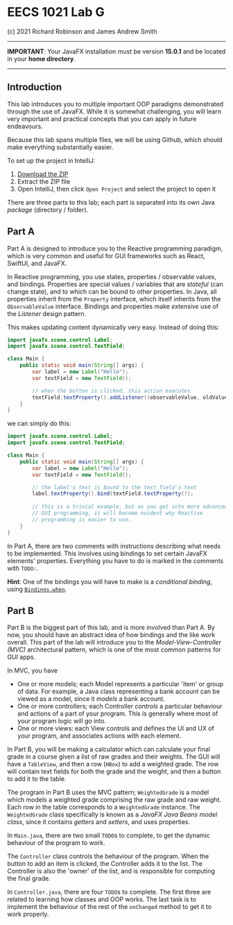 # EECS 1021 Lab G

(c) 2021 Richard Robinson and James Andrew Smith

----

**IMPORTANT**: Your JavaFX installation must be version **15.0.1** and be located in your **home directory**.

----

## Introduction

This lab introduces you to multiple important OOP paradigms demonstrated through the use of JavaFX. While it is somewhat challenging, you will learn very important and practical concepts that you can apply in future endeavours.

Because this lab spans multiple files, we will be using Github, which should make everything substantially easier.

To set up the project in IntelliJ:
1. [Download the ZIP](https://github.com/richardrobinson0924/EECS-1021-LabG/archive/master.zip)
2. Extract the ZIP file
3. Open IntelliJ, then click `Open Project` and select the project to open it

There are three parts to this lab; each part is separated into its own Java _package_ (directory / folder).

## Part A

Part A is designed to introduce you to the Reactive programming paradigm, which is very common and useful for GUI frameworks such as React, SwiftUI, and JavaFX.

In Reactive programming, you use states, properties / observable values, and bindings. Properties are special values / variables that are _stateful_ (can change state), and to which can be bound to other properties. 
In Java, all properties inherit from the `Property` interface, which itself inherits from the `ObservableValue` interface. 
Bindings and properties make _extensive_ use of the _Listener_ design pattern.

This makes updating content dynamically very easy. Instead of doing this:

```java
import javafx.scene.control.Label;
import javafx.scene.control.TextField;

class Main {
    public static void main(String[] args) {
        var label = new Label("Hello");
        var textField = new TextField();

        // when the button is clicked, this action executes
        textField.textProperty().addListener((observableValue, oldValue, newValue) -> label.setText(newValue));
    }
}
```

we can simply do this:

```java
import javafx.scene.control.Label;
import javafx.scene.control.TextField;

class Main {
    public static void main(String[] args) {
        var label = new Label("Hello");
        var textField = new TextField();

        // the label's text is bound to the text field's text
        label.textProperty().bind(textField.textProperty());
        
        // this is a trivial example, but as you get into more advanced
        // GUI programming, it will become evident why Reactive
        // programming is easier to use.
    }
}
```

In Part A, there are two comments with instructions describing what needs to be implemented. This involves using bindings to set certain JavaFX elements' properties. Everything you have to do is marked in the comments with `TODO:`.

**Hint**: One of the bindings you will have to make is a _conditional binding_, using [`Bindings.when`](https://docs.oracle.com/javase/8/javafx/api/javafx/beans/binding/Bindings.html#when-javafx.beans.value.ObservableBooleanValue-).

## Part B

Part B is the biggest part of this lab, and is more involved than Part A. By now, you should have an abstract idea of how bindings and the like work overall.
This part of the lab will introduce you to the _Model-View-Controller (MVC)_ architectural pattern, which is one of the most common patterns for GUI apps.

In MVC, you have
* One or more models; each Model represents a particular 'item' or group of data. For example, a Java class representing a bank account can be viewed as a model, since it _models_ a bank account.
* One or more controllers; each Controller _controls_ a particular behaviour and actions of a part of your program. This is generally where most of your program logic will go into.
* One or more views: each View controls and defines the UI and UX of your program, and associates actions with each element.

In Part B, you will be making a calculator which can calculate your final grade in a course given a list of raw grades and their weights.
The GUI will have a `TableView`, and then a row (`HBox`) to add a weighted grade. The row will contain text fields for both the grade and the weight, and then a button to add it to the table.

The program in Part B uses the MVC pattern; `WeightedGrade` is a model which models a weighted grade comprising the raw grade and raw weight. 
Each row in the table corresponds to a `WeightedGrade` instance. The `WeightedGrade` class specifically is known as a _JavaFX Java Beans model class_, since it contains _getters_ and _setters_, and uses properties.

In `Main.java`, there are two small `TODO`s to complete, to get the dynamic behaviour of the program to work.

The `Controller` class controls the behaviour of the program. When the button to add an item is clicked, the Controller adds it to the list. The Controller is also the 'owner' of the list, and is responsible for computing the final grade.

In `Controller.java`, there are four `TODO`s to complete. The first three are related to learning how classes and OOP works. The last task is to implement the behaviour of the rest of the `onChanged` method to get it to work properly.